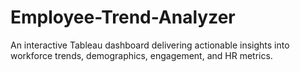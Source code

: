 # Employee-Trend-Analyzer
An interactive Tableau dashboard delivering actionable insights into workforce trends, demographics, engagement, and HR metrics.
